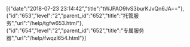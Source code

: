 [{"date":"2018-07-23 23:14:42","title":"tWJPAO9lvS3burKJvQn6JA=="},{"id":"653","level":"2","parent_id":"652","title":"托管服务","url":"/help/tgfw653.html"},{"id":"654","level":"2","parent_id":"652","title":"专属服务器","url":"/help/fwqzl654.html"}]
